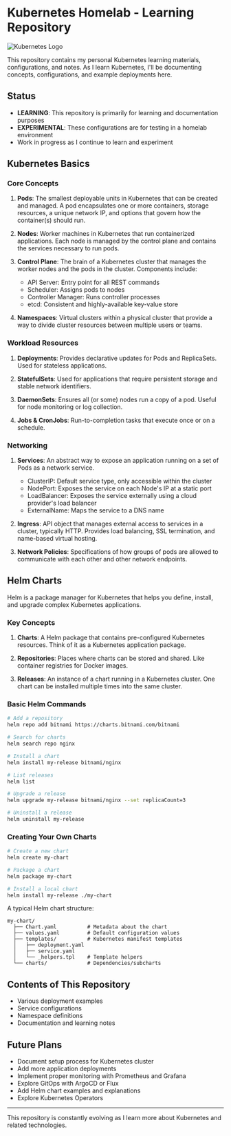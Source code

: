 # Kubernetes Homelab - Learning Repository

![Kubernetes Logo](https://miro.medium.com/v2/resize:fit:730/1*WCsqMt85nMP0DvYv0JnkOA.png)

This repository contains my personal Kubernetes learning materials, configurations, and notes. As I learn Kubernetes, I'll be documenting concepts, configurations, and example deployments here.

## Status

- **LEARNING**: This repository is primarily for learning and documentation purposes
- **EXPERIMENTAL**: These configurations are for testing in a homelab environment
- Work in progress as I continue to learn and experiment

## Kubernetes Basics

### Core Concepts

1. **Pods**: The smallest deployable units in Kubernetes that can be created and managed. A pod encapsulates one or more containers, storage resources, a unique network IP, and options that govern how the container(s) should run.

2. **Nodes**: Worker machines in Kubernetes that run containerized applications. Each node is managed by the control plane and contains the services necessary to run pods.

3. **Control Plane**: The brain of a Kubernetes cluster that manages the worker nodes and the pods in the cluster. Components include:
   - API Server: Entry point for all REST commands
   - Scheduler: Assigns pods to nodes
   - Controller Manager: Runs controller processes
   - etcd: Consistent and highly-available key-value store

4. **Namespaces**: Virtual clusters within a physical cluster that provide a way to divide cluster resources between multiple users or teams.

### Workload Resources

1. **Deployments**: Provides declarative updates for Pods and ReplicaSets. Used for stateless applications.

2. **StatefulSets**: Used for applications that require persistent storage and stable network identifiers.

3. **DaemonSets**: Ensures all (or some) nodes run a copy of a pod. Useful for node monitoring or log collection.

4. **Jobs & CronJobs**: Run-to-completion tasks that execute once or on a schedule.

### Networking

1. **Services**: An abstract way to expose an application running on a set of Pods as a network service.
   - ClusterIP: Default service type, only accessible within the cluster
   - NodePort: Exposes the service on each Node's IP at a static port
   - LoadBalancer: Exposes the service externally using a cloud provider's load balancer
   - ExternalName: Maps the service to a DNS name

2. **Ingress**: API object that manages external access to services in a cluster, typically HTTP. Provides load balancing, SSL termination, and name-based virtual hosting.

3. **Network Policies**: Specifications of how groups of pods are allowed to communicate with each other and other network endpoints.

## Helm Charts

Helm is a package manager for Kubernetes that helps you define, install, and upgrade complex Kubernetes applications.

### Key Concepts

1. **Charts**: A Helm package that contains pre-configured Kubernetes resources. Think of it as a Kubernetes application package.

2. **Repositories**: Places where charts can be stored and shared. Like container registries for Docker images.

3. **Releases**: An instance of a chart running in a Kubernetes cluster. One chart can be installed multiple times into the same cluster.

### Basic Helm Commands

```bash
# Add a repository
helm repo add bitnami https://charts.bitnami.com/bitnami

# Search for charts
helm search repo nginx

# Install a chart
helm install my-release bitnami/nginx

# List releases
helm list

# Upgrade a release
helm upgrade my-release bitnami/nginx --set replicaCount=3

# Uninstall a release
helm uninstall my-release
```

### Creating Your Own Charts

```bash
# Create a new chart
helm create my-chart

# Package a chart
helm package my-chart

# Install a local chart
helm install my-release ./my-chart
```

A typical Helm chart structure:

```
my-chart/
  ├── Chart.yaml          # Metadata about the chart
  ├── values.yaml         # Default configuration values
  ├── templates/          # Kubernetes manifest templates
  │   ├── deployment.yaml
  │   ├── service.yaml
  │   └── _helpers.tpl    # Template helpers
  └── charts/             # Dependencies/subcharts
```

## Contents of This Repository

- Various deployment examples
- Service configurations
- Namespace definitions
- Documentation and learning notes

## Future Plans

- Document setup process for Kubernetes cluster
- Add more application deployments
- Implement proper monitoring with Prometheus and Grafana
- Explore GitOps with ArgoCD or Flux
- Add Helm chart examples and explanations
- Explore Kubernetes Operators

---

This repository is constantly evolving as I learn more about Kubernetes and related technologies.
